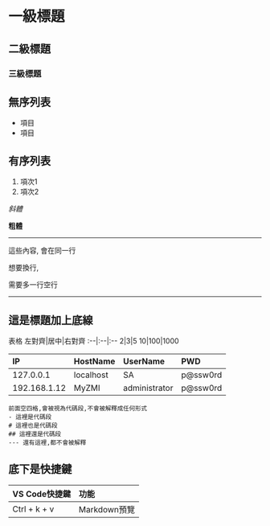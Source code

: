 # 一級標題
## 二級標題
### 三級標題

## 無序列表
* 項目
* 項目

## 有序列表
1. 項次1
2. 項次2

*斜體*

**粗體**

--- 
這些內容,
會在同一行

想要換行,

需要多一行空行

---

這是標題加上底線
--- 

表格
左對齊|居中|右對齊
:--|:--|:--
2|3|5
10|100|1000

IP|HostName|UserName|PWD
:--|:--|:--|:--
127.0.0.1|localhost|SA|p@ssw0rd
192.168.1.12|MyZMI|administrator|p@ssw0rd

    前面空四格,會被視為代碼段,不會被解釋成任何形式
    - 這裡是代碼段 
    # 這裡也是代碼段
    ## 這裡還是代碼段
    --- 還有這裡,都不會被解釋

底下是快捷鍵
---
VS Code快捷鍵|功能
:--|:--
Ctrl + k + v | Markdown預覽


    
